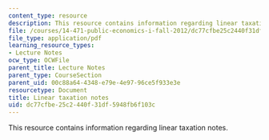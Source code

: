 ```yaml
---
content_type: resource
description: This resource contains information regarding linear taxation notes.
file: /courses/14-471-public-economics-i-fall-2012/dc77cfbe25c2440f31df5948fb6f103c_MIT14_471F12_linear_tax.pdf
file_type: application/pdf
learning_resource_types:
- Lecture Notes
ocw_type: OCWFile
parent_title: Lecture Notes
parent_type: CourseSection
parent_uid: 00c88a64-4348-e79e-4e97-96ce5f933e3e
resourcetype: Document
title: Linear taxation notes
uid: dc77cfbe-25c2-440f-31df-5948fb6f103c
---
```

This resource contains information regarding linear taxation notes.

